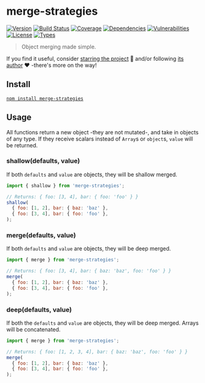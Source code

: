 # merge-strategies

[![Version](https://img.shields.io/npm/v/merge-strategies.svg)](https://www.npmjs.com/package/merge-strategies)
[![Build Status](https://img.shields.io/travis/rafamel/utils/master.svg)](https://travis-ci.org/rafamel/utils)
[![Coverage](https://img.shields.io/coveralls/rafamel/utils/master.svg)](https://coveralls.io/github/rafamel/utils)
[![Dependencies](https://img.shields.io/david/rafamel/utils.svg?path=packages%2Fmerge-strategies)](https://david-dm.org/rafamel/utils.svg?path=packages%2Fmerge-strategies)
[![Vulnerabilities](https://img.shields.io/snyk/vulnerabilities/npm/merge-strategies.svg)](https://snyk.io/test/npm/merge-strategies)
[![License](https://img.shields.io/github/license/rafamel/utils.svg)](https://github.com/rafamel/utils/blob/master/LICENSE)
[![Types](https://img.shields.io/npm/types/merge-strategies.svg)](https://www.npmjs.com/package/merge-strategies)

> Object merging made simple.

If you find it useful, consider [starring the project](https://github.com/rafamel/utils/tree/master/packages/merge-strategies) 💪 and/or following [its author](https://github.com/rafamel) ❤️ -there's more on the way!

## Install

[`npm install merge-strategies`](https://www.npmjs.com/package/merge-strategies)

## Usage

All functions return a new object -they are not mutated-, and take in objects of any type. If they receive scalars instead of `Array`s or `object`s, `value` will be returned.

### shallow(defaults, value)

If both `defaults` and `value` are objects, they will be shallow merged.

```javascript
import { shallow } from 'merge-strategies';

// Returns: { foo: [3, 4], bar: { foo: 'foo' } }
shallow(
  { foo: [1, 2], bar: { baz: 'baz' },
  { foo: [3, 4], bar: { foo: 'foo' },
);
```

### merge(defaults, value)

If both `defaults` and `value` are objects, they will be deep merged.

```javascript
import { merge } from 'merge-strategies';

// Returns: { foo: [3, 4], bar: { baz: 'baz', foo: 'foo' } }
merge(
  { foo: [1, 2], bar: { baz: 'baz' },
  { foo: [3, 4], bar: { foo: 'foo' },
);
```

### deep(defaults, value)

If both the `defaults` and `value` are objects, they will be deep merged. Arrays will be concatenated.

```javascript
import { merge } from 'merge-strategies';

// Returns: { foo: [1, 2, 3, 4], bar: { baz: 'baz', foo: 'foo' } }
merge(
  { foo: [1, 2], bar: { baz: 'baz' },
  { foo: [3, 4], bar: { foo: 'foo' },
);
```
